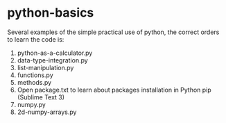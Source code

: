 # python-basics
Several examples of the simple practical use of python, the correct orders to learn the code is:
1) python-as-a-calculator.py
2) data-type-integration.py
3) list-manipulation.py
4) functions.py
5) methods.py
6) Open package.txt to learn about packages installation in Python pip (Sublime Text 3)
7) numpy.py
8) 2d-numpy-arrays.py
